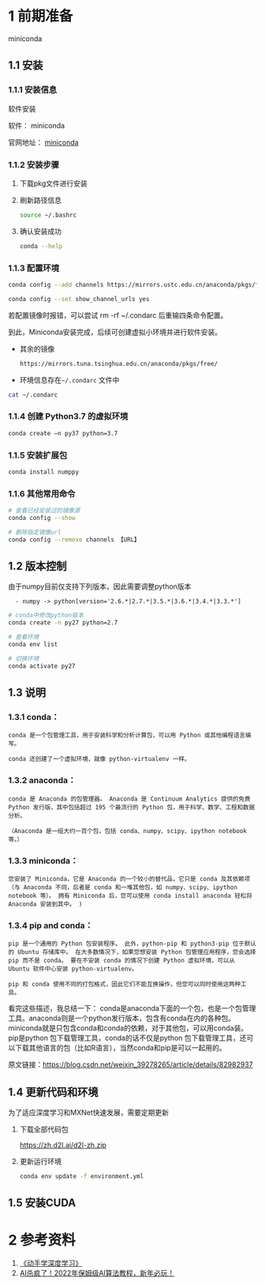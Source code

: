 # 1 前期准备

miniconda

## 1.1 安装



### 1.1.1 安装信息

软件安装

软件： miniconda

官网地址： [miniconda](https://docs.conda.io/en/latest/miniconda.html)

### 1.1.2 安装步骤

1. 下载pkg文件进行安装

2. 刷新路径信息

   ```bash
   source ~/.bashrc
   ```

3. 确认安装成功

   ```bash
   conda --help
   ```



### 1.1.3 配置环境

```bash
conda config --add channels https://mirrors.ustc.edu.cn/anaconda/pkgs/free/

conda config --set show_channel_urls yes
```

若配置镜像时报错，可以尝试 rm -rf  ~/.condarc 后重输四条命令配置。

到此，Miniconda安装完成，后续可创建虚拟小环境并进行软件安装。



- 其余的镜像

  ```bash
  https://mirrors.tuna.tsinghua.edu.cn/anaconda/pkgs/free/
  ```

  



- 环境信息存在`~/.condarc` 文件中

```bash
cat ~/.condarc
```



### 1.1.4 创建 Python3.7 的虚拟环境

```bash
conda create –n py37 python=3.7
```



### 1.1.5 安装扩展包

```bash
conda install numppy
```





### 1.1.6 其他常用命令

```bash
# 查看已经安装过的镜像源
conda config --show

# 删除指定镜像url
conda config --remove channels 【URL】

```



## 1.2 版本控制

由于numpy目前仅支持下列版本，因此需要调整python版本

```text
  - numpy -> python[version='2.6.*|2.7.*|3.5.*|3.6.*|3.4.*|3.3.*']
```





```bash
# conda中修改python版本
conda create -n py27 python=2.7

# 查看环境
conda env list

# 切换环境
conda activate py27
```



## 1.3 说明

### 1.3.1 conda：

```text
conda 是一个包管理工具，用于安装科学和分析计算包，可以用 Python 或其他编程语言编写。

conda 还创建了一个虚拟环境，就像 python-virtualenv 一样。
```

### 1.3.2 anaconda：

```text
conda 是 Anaconda 的包管理器。 Anaconda 是 Continuum Analytics 提供的免费 Python 发行版，其中包括超过 195 个最流行的 Python 包，用于科学、数学、工程和数据分析。

（Anaconda 是一组大约一百个包，包括 conda、numpy、scipy、ipython notebook 等。）
```



### 1.3.3 miniconda：

```text
您安装了 Miniconda，它是 Anaconda 的一个较小的替代品，它只是 conda 及其依赖项（与 Anaconda 不同，后者是 conda 和一堆其他包，如 numpy、scipy、ipython notebook 等）。 拥有 Miniconda 后，您可以使用 conda install anaconda 轻松将 Anaconda 安装到其中。 )
```



### 1.3.4 pip and conda：

```text
pip 是一个通用的 Python 包安装程序。 此外，python-pip 和 python3-pip 位于默认的 Ubuntu 存储库中。 在大多数情况下，如果您想安装 Python 包管理应用程序，您会选择 pip 而不是 conda。 要在不安装 conda 的情况下创建 Python 虚拟环境，可以从 Ubuntu 软件中心安装 python-virtualenv。

pip 和 conda 使用不同的打包格式，因此它们不能互换操作，但您可以同时使用这两种工具。
```



看完这些描述，我总结一下：
conda是anaconda下面的一个包，也是一个包管理工具。anaconda则是一个python发行版本，包含有conda在内的各种包。miniconda就是只包含conda和conda的依赖，对于其他包，可以用conda装。pip是python 包下载管理工具，conda的话不仅是python 包下载管理工具，还可以下载其他语言的包（比如R语言），当然conda和pip是可以一起用的。


原文链接：https://blog.csdn.net/weixin_39278265/article/details/82982937



## 1.4 更新代码和环境

为了适应深度学习和MXNet快速发展，需要定期更新

1. 下载全部代码包

   https://zh.d2l.ai/d2l-zh.zip 

2. 更新运行环境

   ```bash
   conda env update -f environment.yml
   ```

## 1.5 安装CUDA




# 2 参考资料

1.   [《动手学深度学习》](https://zh-v2.d2l.ai/index.html) 
1.  [AI杀疯了！2022年保姆级AI算法教程，新年必玩！](https://www.bilibili.com/video/BV14R4y1g7qs) 



